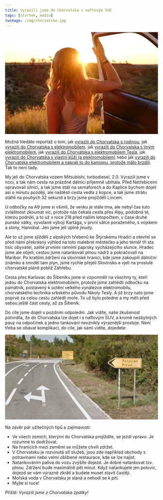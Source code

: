 ```yaml
---
title: Vyrazili jsme do Chorvatska s naftovým SUV
tags: [čtvrtek, média]
twimage: /img/chorvatsko.jpg
---
```


![cover](/img/chorvatsko.jpg)

Možná hledáte reportáž o tom, jak [vyrazili do Chorvatska s rodinou](https://www.idnes.cz/cestovani/kolem-sveta/cesta-do-chorvatska-covid-19-koronavirus-formulare.A210713_121327_kolem-sveta_hig), jak [vyrazili do Chorvatska s elektromobilem](https://www.idnes.cz/auto/magazin/cesta-elektromobilem-skoda-enyaq-do-chrovatska-krk-enbw.A210624_142309_hardware_nyv), jak [vyrazili do Chorvatska s jiným elektromobilem](https://www.e15.cz/byznys/doprava-a-logistika/elektromobilem-do-chorvatska-jizda-za-nabijeckami-prodlouzi-cestu-o-hodiny-1381337), jak [vyrazili do Chorvatska s elektromobilem Tesla](https://elektrickevozy.cz/clanky/cesta-do-chorvatska-elektromobilem-neuveritelna-otrava-nebo-cira-radost), jak [vyrazili do Chorvatska s vlastní kůží (a elektromobilem)](https://zpravy.aktualne.cz/ekonomika/auto/foto-cesta-elektromobilem/r~f01bc49cbb9f11ea842f0cc47ab5f122/) nebo jak [vyrazili do Chorvatska elektromobilem a naprali to do kamionu, protože málo brzdili](https://www.lidovky.cz/byznys/enyaqem-do-chorvatska-strasti-dobijecich-stanic-a-hloupa-nehoda.A210704_101957_ln_ekonomika_hetom). Tak to není tady.

My jeli do Chorvatska vozem Mitsubishi, turbodiesel, 2.0. Vyrazili jsme v noci, a tak nám cesta na prázdné dálnici příjemně ubíhala. Před Netřebicemi opravovali silnici, a tak jsme stáli na semaforech a do Kaplice bychom dojeli asi o minutu později, ale naštěstí cesta vedla z kopce, a tak jsme ztrátu stáhli na pouhých 32 sekund a brzy jsme projížděli Lincem.

U odbočky na A9 jsme si všimli, že venku je stále tma, ale nebyl čas tuto zvláštnost zkoumat víc, protože nás čekala cesta přes Alpy, podobná té, kterou podnikl, a to už v roce 218 před naším letopočtem, v čase druhé punské války, vyvolané výboji Kartága, v první válce poraženého, s vojskem a slony, Hannibal. Jen jsme jeli úplně jinudy.

Ale to už jsme sjížděli z alpských hřebenů ke Štýrskému Hradci a otevřel se před námi překrásný výhled na toto malebné městečko a jeho téměř tři sta tisíc obyvatel, zalité prvními ranními paprsky vycházejícího slunce. Hradec jsme ale objeli, cestou jsme natankovali plnou nádrž a pokračovali na Maribor. Po kratším zdržení na slovinské hranici, kde jsme zakoupili dálniční známku a smrděl tam plyn, jsme rychle přejeli Slovinsko a vjeli na proslulé chorvatské pláně poblíž Záhřebu. 

Cesta přes Karlovac do Šibeniku jsme si vzpomněli na všechny ty, kteří jedou do Chorvatska elektromobilem, protože jsme zahlédli odbočku na památník, postavený k uctění velkého vynálezce elektromobilu, chorvatského technika srbského původu Nikoly Tesly. A již brzy nato jsme poprvé za celou cestu zahlédli moře. To už bylo poledne a my měli před sebou ještě část cesty, až za Šibenik.

Do cíle jsme dojeli v pozdním odpoledni. Jak vidíte, naše zkušenost potvrdila, že do Chorvatska lze dojet i s naftovým SUV, a kromě nezbytných pauz na odpočinek a jedno tankování nevznikly výraznější prostoje. Není třeba se obávat komplikací, do cíle, jak sami vidíte, dojedete:

![Kudy tudy do Bavorova?!](/img/potpican.jpg)

Na závěr pár užitečných tipů a zajímavostí:

- Ve všech zemích, kterými do Chorvatska projíždíte, se jezdí vpravo. Je rozumné to dodržovat.
- Na hranicích mezi zeměmi se můžete chvíli zdržet.
- V Chorvatsku je rozvinutá síť služeb, jsou zde například obchody s potravinami nebo velmi oblíbené restaurace, kde se lze najíst.
- Natankováním paliva do vozu zvýšíte dojezd. Je dobré natankovat tzv. plnou. Zdržení bude maximálně pět minut. Když natankujete jen polovic, dojezd se vám výrazně zkrátí a budete muset stavit častěji.
- Mořská voda v Chorvatsku je slaná a nehodí se k pití.
- Myjte si ruce!

_Příště: Vyrazili jsme z Chorvatska zpátky!_